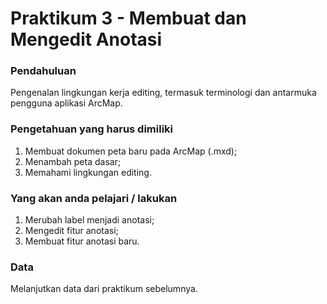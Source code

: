 # Praktikum 3 - Membuat dan Mengedit Anotasi

### Pendahuluan

Pengenalan lingkungan kerja editing, termasuk terminologi dan antarmuka pengguna aplikasi ArcMap.

### Pengetahuan yang harus dimiliki <a id="pengetahuan-yang-harus-dimiliki"></a>

1. Membuat dokumen peta baru pada ArcMap \(.mxd\);
2. Menambah peta dasar;
3. Memahami lingkungan editing.

### Yang akan anda pelajari / lakukan <a id="yang-akan-anda-pelajari--lakukan"></a>

1. Merubah label menjadi anotasi;
2. Mengedit fitur anotasi;
3. Membuat fitur anotasi baru.

### Data

Melanjutkan data dari praktikum sebelumnya.

